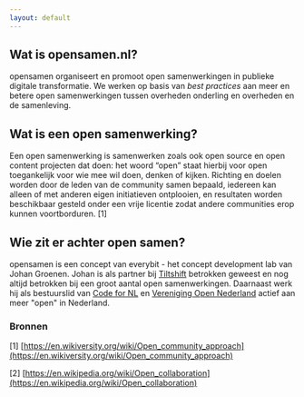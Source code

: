 ```yaml
---
layout: default
---
```

## Wat is opensamen.nl?
opensamen organiseert en promoot open samenwerkingen in publieke digitale transformatie. We werken op basis van _best practices_ aan meer en betere open samenwerkingen tussen overheden onderling en overheden en de samenleving.

## Wat is een open samenwerking?
Een open samenwerking is samenwerken zoals ook open source en open content projecten dat doen: het woord “open” staat hierbij voor open toegankelijk voor wie mee wil doen, denken of kijken. Richting en doelen worden door de leden van de community samen bepaald, iedereen kan alleen of met anderen eigen initiatieven ontplooien, en resultaten worden beschikbaar gesteld onder een vrije licentie zodat andere communities erop kunnen voortborduren. [1]

## Wie zit er achter open samen?
opensamen is een concept van everybit - het concept development lab van Johan Groenen. Johan is als partner bij <a href="https://www.tiltshift.nl">Tiltshift</a> betrokken geweest en nog altijd betrokken bij een groot aantal open samenwerkingen. Daarnaast werk hij als bestuurslid van <a href="https://www.codefor.nl">Code for NL</a> en <a href="https://www.opennederland.nl">Vereniging Open Nederland</a> actief aan meer "open" in Nederland.

### Bronnen

[1] [https://en.wikiversity.org/wiki/Open_community_approach](https://en.wikiversity.org/wiki/Open_community_approach)

[2] [https://en.wikipedia.org/wiki/Open_collaboration](https://en.wikipedia.org/wiki/Open_collaboration)